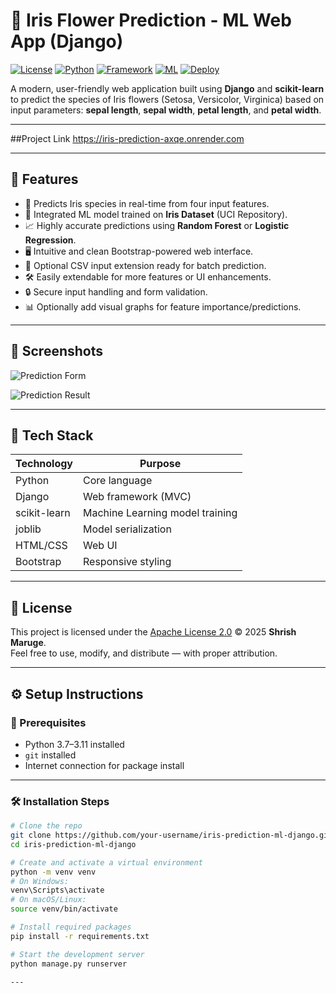 # 🌸 Iris Flower Prediction - ML Web App (Django)

[![License](https://img.shields.io/badge/license-Apache--2.0-blue.svg)](LICENSE)
[![Python](https://img.shields.io/badge/python-3.7--3.11-blue.svg)](https://www.python.org/)
[![Framework](https://img.shields.io/badge/framework-Django-green.svg)](https://www.djangoproject.com/)
[![ML](https://img.shields.io/badge/ML-sklearn-orange.svg)](https://scikit-learn.org/)
[![Deploy](https://img.shields.io/badge/deploy-Railway-informational.svg)](https://railway.app/)

A modern, user-friendly web application built using **Django** and **scikit-learn** to predict the species of Iris flowers (Setosa, Versicolor, Virginica) based on input parameters: **sepal length**, **sepal width**, **petal length**, and **petal width**.

---
##Project Link
https://iris-prediction-axqe.onrender.com

---

## 🚀 Features

- 🌼 Predicts Iris species in real-time from four input features.
- 🔬 Integrated ML model trained on **Iris Dataset** (UCI Repository).
- 📈 Highly accurate predictions using **Random Forest** or **Logistic Regression**.
- 🖥️ Intuitive and clean Bootstrap-powered web interface.
- 📂 Optional CSV input extension ready for batch prediction.
- 🛠 Easily extendable for more features or UI enhancements.
- 🔒 Secure input handling and form validation.
- 📊 Optionally add visual graphs for feature importance/predictions.

---

## 📸 Screenshots

![Prediction Form](https://github.com/user-attachments/assets/46250771-7b86-4e72-ad2a-35c6818659ca)

![Prediction Result](https://github.com/user-attachments/assets/60992c7e-ff3c-44a8-9dba-3ba4bfee9721)

---

## 🧠 Tech Stack

| Technology     | Purpose                        |
|----------------|--------------------------------|
| Python         | Core language                  |
| Django         | Web framework (MVC)            |
| scikit-learn   | Machine Learning model training|
| joblib         | Model serialization            |
| HTML/CSS       | Web UI                         |
| Bootstrap      | Responsive styling             |

---
## 📄 License

This project is licensed under the [Apache License 2.0](LICENSE) © 2025 **Shrish Maruge**.  
Feel free to use, modify, and distribute — with proper attribution.

---

## ⚙️ Setup Instructions

### 🔧 Prerequisites

- Python 3.7–3.11 installed
- `git` installed
- Internet connection for package install

---

### 🛠️ Installation Steps

```bash
# Clone the repo
git clone https://github.com/your-username/iris-prediction-ml-django.git
cd iris-prediction-ml-django

# Create and activate a virtual environment
python -m venv venv
# On Windows:
venv\Scripts\activate
# On macOS/Linux:
source venv/bin/activate

# Install required packages
pip install -r requirements.txt

# Start the development server
python manage.py runserver

---


